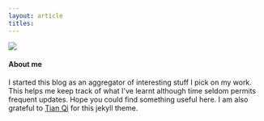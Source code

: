```yaml
---
layout: article
titles:
---
```


<!-- <div class="card">
  <div class="card__image">
    <img class="image" src="{{ site.author.avatar }}"/>
  </div>
  <div class="card__content">
    <div class="card__header">
      <h4>About me</h4>
    </div>
    <p>
    I started this blog as an aggregator of my work in data science and computing over the years.
    </p>
  </div>
</div> -->

<div class="item">
  <div class="item__image">
    <img class="image image--sm" src="{{ site.author.avatar }}"/>
  </div>
  <div class="item__content">
    <div class="item__header">
      <h4>About me</h4>
    </div>
    <div class="item__description">
      <p>
      <!--   -->
      I started this blog as an aggregator of interesting stuff I pick on my work. This helps me keep track of what I've learnt although time seldom permits frequent updates. Hope you could find something useful here. I am also grateful to <a href="https://github.com/kitian616/jekyll-TeXt-theme">Tian Qi</a> for this jekyll theme.
      </p>
    </div>
  </div>
</div>
